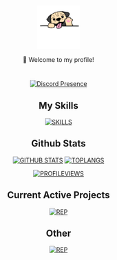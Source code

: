 <div align="center">
  <img src="https://raw.githubusercontent.com/mopsfl/mopsfl.github.io/main/static/img/mopsflogotext.png" width="100px" alt="mopsfl Logo"></img>
  
  <p>👋 Welcome to my profile!</p>
  <h1></h1>
</div>

<div align="center">

 [![Discord Presence](https://lanyard.cnrad.dev/api/1111257318961709117)](https://discord.com/users/1111257318961709117)

</div>

<div align="center">

  <h2>My Skills</h2>

  [![SKILLS](https://skillicons.dev/icons?i=js,ts,express,html,css,nodejs,cs,lua,discord)](https://github.com/mopsfl?tab=repositories)

</div>

<div align="center">

  <h2>Github Stats</h2>

  [![GITHUB STATS](https://github-readme-stats.vercel.app/api?username=mopsfl&theme=transparent)](https://github.com/mopsfl/)
  [![TOPLANGS](https://github-readme-stats.vercel.app/api/top-langs/?username=mopsfl&hide_progress=true&theme=transparent)](https://github.com/mopsfl?tab=repositories)

  [![PROFILEVIEWS](https://komarev.com/ghpvc/?username=mopsfl&style=flat-square)](https://github.com/mopsfl)
  
</div>

<div align="center">

  <h2>Current Active Projects</h2>


  [![REP](https://github-readme-stats.vercel.app/api/pin/?username=mopsfl&repo=mopsflWeather&theme=transparent)](https://github.com/mopsfl/mopsflWeather)

</div>

<div align="center">

  <h2>Other</h2>

  [![REP](http://invidget.switchblade.xyz/Y556HXUByG)](https://discord.gg/Y556HXUByG)
</div>
